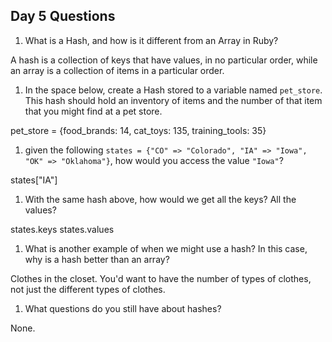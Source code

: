 ## Day 5 Questions

1. What is a Hash, and how is it different from an Array in Ruby?

A hash is a collection of keys that have values, in no particular order, while an array is a collection of items in a particular order.

1. In the space below, create a Hash stored to a variable named `pet_store`.  This hash should hold an inventory of items and the number of that item that you might find at a pet store.

pet_store = {food_brands: 14, cat_toys: 135, training_tools: 35}

1. given the following `states = {"CO" => "Colorado", "IA" => "Iowa", "OK" => "Oklahoma"}`, how would you access the value `"Iowa"`?

states["IA"]

1. With the same hash above, how would we get all the keys?  All the values?

states.keys
states.values

1. What is another example of when we might use a hash?  In this case, why is a hash better than an array?

Clothes in the closet. You'd want to have the number of types of clothes, not just the different types of clothes.

1. What questions do you still have about hashes?

None.

